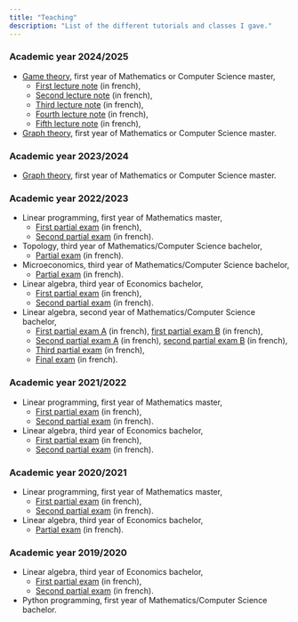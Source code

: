 ```yaml
---
title: "Teaching"
description: "List of the different tutorials and classes I gave."
---
```



### Academic year 2024/2025

- [Game theory](https://synapses.ensta-paris.fr/catalogue/2023-2024/ue/1511/RO203-graphes-jeux-et-r-o), first year of Mathematics or Computer Science master, 
    - [First lecture note](./2024_2025/GT_1.pdf) (in french), 
    - [Second lecture note](./2024_2025/GT_2.pdf) (in french), 
    - [Third lecture note](./2024_2025/GT_3.pdf) (in french), 
    - [Fourth lecture note](./2024_2025/GT_4.pdf) (in french), 
    - [Fifth lecture note](./2024_2025/GT_5.pdf) (in french), 
- [Graph theory](https://synapses.ensta-paris.fr/catalogue/2023-2024/ue/1511/RO203-graphes-jeux-et-r-o), first year of Mathematics or Computer Science master. 

### Academic year 2023/2024

- [Graph theory](https://synapses.ensta-paris.fr/catalogue/2023-2024/ue/1511/RO203-graphes-jeux-et-r-o), first year of Mathematics or Computer Science master. 

### Academic year 2022/2023

- Linear programming, first year of Mathematics master, 
    - [First partial exam](./2022_2023/LP_2022_2023_1.pdf) (in french), 
    - [Second partial exam](./2022_2023/LP_2022_2023_2.pdf) (in french).
- Topology, third year of Mathematics/Computer Science bachelor, 
    - [Partial exam](./2022_2023/Topo_2022_2023.pdf) (in french).
- Microeconomics, third year of Mathematics/Computer Science bachelor, 
    - [Partial exam](./2022_2023/Interrogation1_MEO_L3_2022.pdf) (in french).
- Linear algebra, third year of Economics bachelor, 
    - [First partial exam](./2022_2023/Eco_LA_2022_2023_1.pdf) (in french),
    - [Second partial exam](./2022_2023/Eco_LA_2022_2023_2.pdf) (in french).
- Linear algebra, second year of Mathematics/Computer Science bachelor,
    - [First partial exam A](./2022_2023/gpe5_sujetA-1.pdf) (in french), [first partial exam B](./2022_2023/gpe5_sujetB-1.pdf) (in french),
    - [Second partial exam A](./2022_2023/gpe5_sujetA.pdf) (in french), [second partial exam B](./2022_2023/gpe5_sujetB.pdf) (in french), 
    - [Third partial exam](./2022_2023/gpe5.pdf) (in french), 
    - [Final exam](./2022_2023/examen_AL2.pdf) (in french).

### Academic year 2021/2022

- Linear programming, first year of Mathematics master,
    - [First partial exam](./2021_2022/Sujet_CC1.pdf) (in french),
    - [Second partial exam](./2021_2022/Sujet_CC2.pdf) (in french).
- Linear algebra, third year of Economics bachelor, 
    - [First partial exam](./2021_2022/CC1_maths.pdf) (in french),
    - [Second partial exam](./2021_2022/CC2_maths.pdf) (in french).

### Academic year 2020/2021

- Linear programming, first year of Mathematics master,
    - [First partial exam](./2020_2021/Sujet_CC1.pdf) (in french),
    - [Second partial exam](./2020_2021/Sujet_CC2.pdf) (in french).
- Linear algebra, third year of Economics bachelor,
    - [Partial exam](./2020_2021/Controle_continu.pdf) (in french).

### Academic year 2019/2020

- Linear algebra, third year of Economics bachelor, 
    - [First partial exam](./2019_2020/Partiel_1_maths.pdf) (in french),
    - [Second partial exam](./2019_2020/Partiel_2_maths.pdf) (in french).
- Python programming, first year of Mathematics/Computer Science bachelor.